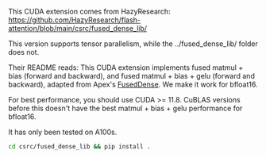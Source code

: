 This CUDA extension comes from HazyResearch: https://github.com/HazyResearch/flash-attention/blob/main/csrc/fused_dense_lib/


This version supports tensor parallelism, while the ../fused_dense_lib/ folder does not.

Their README reads:
This CUDA extension implements fused matmul + bias (forward and backward), and fused matmul + bias + gelu
(forward and backward), adapted from Apex's
[FusedDense](https://github.com/NVIDIA/apex/tree/master/apex/fused_dense).
We make it work for bfloat16.

For best performance, you should use CUDA >= 11.8. CuBLAS versions before
this doesn't have the best matmul + bias + gelu performance for bfloat16.

It has only been tested on A100s.

```sh
cd csrc/fused_dense_lib && pip install .
```
